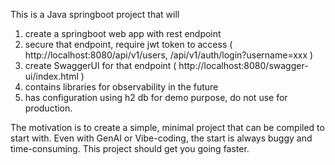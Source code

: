 This is a Java springboot project that will
1. create a springboot web app with rest endpoint
2. secure that endpoint, require jwt token to access ( http://localhost:8080/api/v1/users, /api/v1/auth/login?username=xxx )
3. create SwaggerUI for that endpoint ( http://localhost:8080/swagger-ui/index.html )
4. contains libraries for observability in the future
5. has configuration using h2 db for demo purpose, do not use for production.

The motivation is to create a simple, minimal project that can be compiled to start with. Even with GenAI or Vibe-coding, the start is always buggy and time-consuming. This project should get you going faster.
